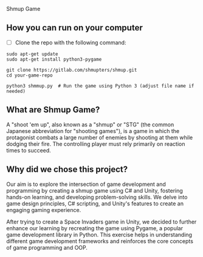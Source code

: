 Shmup Game




## How you can run on your computer

- [ ] Clone the repo with the following command:

```
sudo apt-get update 
sudo apt-get install python3-pygame 

git clone https://gitlab.com/shmupters/shmup.git
cd your-game-repo 

python3 shmmup.py  # Run the game using Python 3 (adjust file name if needed)

```

## What are Shmup Game? 
A "shoot 'em up", also known as a "shmup" or "STG" (the common Japanese abbreviation for "shooting games"), is a game in which the protagonist combats a large number of enemies by shooting at them while dodging their fire. The controlling player must rely primarily on reaction times to succeed.

## Why did we chose this project?
Our aim is to explore the intersection of game development and programming by creating a shmup game using C\# and Unity, fostering hands-on learning, and developing problem-solving skills. We delve into game design principles, C\# scripting, and Unity's features to create an engaging gaming experience.

After trying to create a Space Invaders game in Unity, we decided to further enhance our learning by recreating the game using Pygame, a popular game development library in Python. This exercise helps in understanding different game development frameworks and reinforces the core concepts of game programming and OOP.
